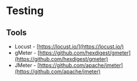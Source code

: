 # Testing

## Tools

* Locust - [https://locust.io/](https://locust.io/)
* gMeter - [https://github.com/hexdigest/gmeter](https://github.com/hexdigest/gmeter)
* JMeter - [https://github.com/apache/jmeter](https://github.com/apache/jmeter)
